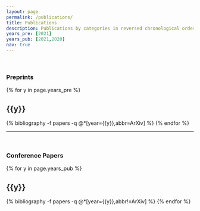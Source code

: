 ```yaml
---
layout: page
permalink: /publications/
title: Publications
description: Publications by categories in reversed chronological order. Also see this <a href="https://scholar.google.com/citations?user=ncBRYIUAAAAJ&hl=en">**Google Scholar**</a> page or this <a href="https://www.semanticscholar.org/author/Ming-Yin/2053888252">**Semantic Scholar**</a> page.
years_pre: [2021]
years_pub: [2021,2020]
nav: true
---
```


<br />







### Preprints



<div class="publications">

{% for y in page.years_pre %}
  <h2 class="year">{{y}}</h2>
  {% bibliography -f papers -q @*[year={{y}},abbr=ArXiv] %}
{% endfor %}

</div>




*******
<br />





### Conference Papers



<div class="publications">

{% for y in page.years_pub %}
  <h2 class="year">{{y}}</h2>
  {% bibliography -f papers -q @*[year={{y}},abbr!=ArXiv] %}
{% endfor %}

</div>

